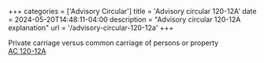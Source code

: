 +++
categories = ['Advisory Circular']
title = 'Advisory circular 120-12A'
date = 2024-05-20T14:48:11-04:00
description = "Advisory circular 120-12A explanation"
url = '/advisory-circular-120-12a'
+++

Private carriage versus common carriage of persons or property  
[AC 120-12A](https://www.faa.gov/documentLibrary/media/Advisory_Circular/AC%20120-12A.pdf)

